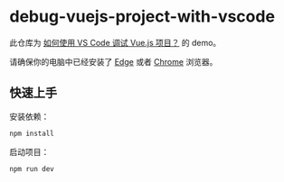 # debug-vuejs-project-with-vscode

此仓库为 [如何使用 VS Code 调试 Vue.js 项目？](https://github.com/mrlmx/blogs/issues/3) 的 demo。

请确保你的电脑中已经安装了 [Edge](https://www.microsoft.com/en-us/edge) 或者 [Chrome](https://www.google.cn/intl/zh-CN/chrome/) 浏览器。

## 快速上手

安装依赖：
```sh
npm install
```

启动项目：
```sh
npm run dev
```